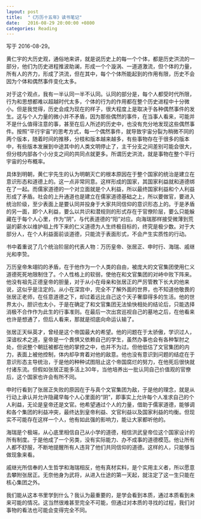```yaml
---
layout: post
title:  "《万历十五年》读书笔记"
date:   2016-08-29 20:00:00 +0800
categories: Reading
---
```


写于 2016-08-29。

黄仁宇的大历史观，通俗地来讲，就是说历史上的每一个个体，都是历史洪流的一部分，他们为历史进程推波助澜，形成一个个漩涡、一道道激流，但个体的力量，所有人的齐力，形成了洪流，但在其中，每个个体所能起到的作用有限，历史不会因为个体和偶然事件变化太多。

对于这个观点，我有一半认同一半不认同。认同的部分是，每个人都受时代所限，行为和思想都难以超越时代太多，个体的行为的作用都在整个历史进程中十分微小。但是我觉得，历史会成为现在的样子，很大程度上是取决于各种偶然事件的发生。这与个人力量的微小并不矛盾，因为那些偶然的事件，在当事人看来，可能并不是什么值得注意的事，甚至在后人所述的历史中，也没有充分地发现这些偶然事件。按照“平行宇宙”的思考方式，每一个偶然事件，就导致宇宙分裂为稍微不同的两个版本，随着时间的推移，分枝和版本越来越多，有些事物存在于很多的版本中，有些版本发展到中途其中的人类文明停止了，主干分支之间差别可能会很大，但分枝内部各个小分支之间的共同点就更多。所谓历史洪流，就是事物在整个平行宇宙的分布概率。

具体到明朝，黄仁宇先生的认为明朝灭亡的根本原因在于整个国家的统治是建立在意识形态和道德上的。这一点非常同意。这样形成的国家，其国家利益就和道德绑在了一起。而儒家道德的一个对立面就是个人利益，所以最终国家利益和个人利益形成了矛盾。社会的上升通道也是建立在儒家道德基础之上，所以要做官，要进入统治阶级，至少表面上是要认同并投身于大家共同信仰的意识形态上的。于是矛盾的另一面，即个人利益，要么以共识和潜规则的形式存在于官僚阶层，要么只能躲藏在于每个人心里，作为“阴”，与代表道德的“阳”对应。向海瑞那样接受微薄到荒诞的薪水以维护祖上传下来的仁义道德为人生终极目标的，终究是极少数。对于大部分人，在个人利益面前谈道德，只能流于表面形式，不会产生实质性的行动。

书中着重说了几个统治阶层的代表人物：万历皇帝、张居正、申时行、海瑞、戚继光和李贽。

万历皇帝朱翊钧的矛盾，在于他作为一个人类的自由，被庞大的文官集团使用仁义道德死死地限制住了。个人性格上的软弱，使他在和文官集团的对峙中败下阵来。他没有祖先正德皇帝的胆量，对于从小在母亲和张居正的严厉管教下长大的他来说，这似乎是注定的。从小在深宫中，完全不了解外面的世界，也不知道他敬畏的张居正老师，在任意道德之下，却过着远比自己这个天子奢靡得多的生活。他的世界太小，胆识也太小，于是在确定了和文官集团无法愉快相处的结论后，只能选择消极不合作作为此生的行事准则。在最后一次出宫巡视自己的墓地之后，在他看来也许是想通了，但后人看来，那就是彻底向命运认输了。

张居正天纵英才，曾经是这个帝国最大的希望。他的问题在于太骄傲，学识过人，深谙权术之道，皇帝是一个畏惧又依赖自己的学生，虽然办事也会有各种掣肘之处，但说整个朝廷被都在他的掌控之中，也并不为过。但他低估了文官集团的内力，表面上被他控制，体内却孕育着对他的敌意。他也没有意识到问题的结症在于意识形态主导统治，于是他的种种试图阻止这个帝国腐烂的努力，在他死后很快就付诸东流。但假如张居正能多活上30年，当他培养出一批认同自己价值观的官僚后，这个国家也许会有所不同。

申时行看到了张居正失败的原因在于与真个文官集团为敌，于是他的理念，就是从行动上承认并允许隐藏早每个人心里面的“阴”，即事实上允许每个人准求自己的个人利益，无论是皇帝还是文官。他希望通过个人的力量，借助于儒家道德，能够调和各个集团的利益冲突，最终达到皇帝利益、文官利益以及国家利益的均衡。但现实不可能存在这样一个人，他有如此强的影响力，能让大家都听他的。

海瑞是个极端，从心底里相信自己从小学的道德，相信洪武皇帝位这个国家设计的所有制度。于是他成了一个另类，没有实际能力、办不成事的道德模范。他让所有人都不舒服，不断地提醒所有人违背了他们共同信仰的道德。这样的人，只能够当做现象来看。

戚继光所信奉的人生哲学和海瑞相反，他有真材实料，是个实用主义者，所以愿意去攀附张居正。无奈他身为武将，从进入仕途的第一天起，就注定了这一生只能在核心集团之外。

我们能从这本书里学到什么？我认为最重要的，是学会看到本质，通过本质看到未来可能的情况。这当然很难甚至完全不可能，但通过对本质的寻找的过程，我们对事物的看法也可能会变得完全不同。
